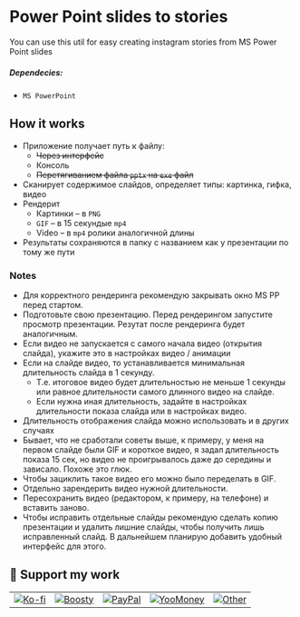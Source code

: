 
# Power Point slides to stories
You can use this util for easy creating instagram stories from MS Power Point slides

##### Dependecies:
- `MS PowerPoint`


## How it works
- Приложение получает путь к файлу:
	- ~~Через интерфейс~~
	- Консоль
	- ~~Перетягиванием файла `pptx` на `exe` файл~~
- Сканирует содержимое слайдов, определяет типы: картинка, гифка, видео
- Рендерит
	- Картинки – в `PNG`
	- `GIF` – в 15 секундые `mp4`
	- Video – в `mp4` ролики аналогичной длины
- Результаты сохраняются в папку с названием как у презентации по тому же пути

### Notes
- Для корректного рендеринга рекомендую закрывать окно MS PP перед стартом.
- Подготовьте свою презентацию. Перед рендерингом запустите просмотр презентации. Резутат после рендеринга будет аналогичным.
- Если видео не запускается с самого начала видео (открытия слайда), укажите это в настройках видео / анимации
- Если на слайде видео, то устанавливается минимальная длительность слайда в 1 секунду.
	- Т.е. итоговое видео будет длительностью не меньше 1 секунды или равное длительности самого длинного видео на слайде.
	- Если нужна иная длительность, задайте в настройках длительности показа слайда или в настройках видео.
- Длительность отображения слайда можно использовать и в других случаях
- Бывает, что не сработали советы выше, к примеру, у меня на первом слайде были GIF и короткое видео, я задал длительность показа 15 сек, но видео не проигрывалось даже до середины и зависало. Похоже это глюк.
 - Чтобы зациклить такое видео его можно было переделать в GIF.
 - Отдельно зарендерить видео нужной длительности.
 - Пересохранить видео (редактором, к примеру, на телефоне) и вставить заново.
- Чтобы исправить отдельные слайды рекомендую сделать копию презентации и удалить лишние слайды, чтобы получить лишь исправленный слайд. В дальнейшем планирую добавить удобный интерфейс для этого.

## 💖 Support my work

<table align="center" border="0" cellpadding="0" cellspacing="0">
  <tr>
    <td><a href="https://ko-fi.com/nikmedoed"><img src="https://img.shields.io/badge/Ko--fi-donate-FF5E5B?logo=kofi" alt="Ko-fi" border="0"></a></td>
    <td><a href="https://boosty.to/nikmedoed/donate"><img src="https://img.shields.io/badge/Boosty-donate-FB400B?logo=boosty" alt="Boosty" border="0"></a></td>
    <td><a href="https://paypal.me/etonikmedoed"><img src="https://img.shields.io/badge/PayPal-donate-00457C?logo=paypal" alt="PayPal" border="0"></a></td>
    <td><a href="https://yoomoney.ru/to/4100119049495394"><img src="https://img.shields.io/badge/YooMoney-donate-8b3ffd?logo=yoomoney" alt="YooMoney" border="0"></a></td>
    <td><a href="https://github.com/nikmedoed#-support-my-work"><img src="https://img.shields.io/badge/Other-more-lightgrey?logo=github" alt="Other" border="0"></a></td>
  </tr>
</table>
